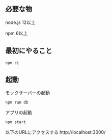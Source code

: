 ## 必要な物

node.js 12以上

npm 6以上

## 最初にやること

```
npm ci
```

## 起動
モックサーバーの起動
```
npm run db
```

アプリの起動

```
npm start
```
以下のURLにアクセスする
http://localhost:3000/
